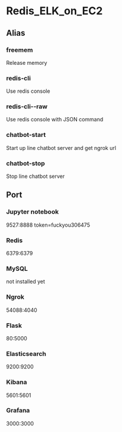 # Redis_ELK_on_EC2

## Alias
### freemem
Release memory

### redis-cli
Use redis console

### redis-cli--raw
Use redis console with JSON command

### chatbot-start
Start up line chatbot server and get ngrok url

### chatbot-stop
Stop line chatbot server


## Port
### Jupyter notebook
9527:8888
token=fuckyou306475

### Redis
6379:6379

###  MySQL
not installed yet

### Ngrok
54088:4040

### Flask
80:5000

### Elasticsearch
9200:9200

### Kibana
5601:5601

### Grafana
3000:3000
